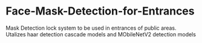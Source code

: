 # Face-Mask-Detection-for-Entrances

Mask Detection lock system to be used in entrances of public areas. Utalizes haar detection cascade models and MObileNetV2 detection models

